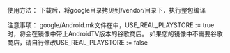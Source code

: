 使用方法：
下载后，将google目录拷贝到/vendor/目录下，执行整包编译

注意事项：
google/Android.mk文件在中，USE_REAL_PLAYSTORE := true 时，将会在镜像中带上AndroidTV版本的谷歌商店。
如果您的镜像中不需要谷歌商店，请自行修改USE_REAL_PLAYSTORE := false
